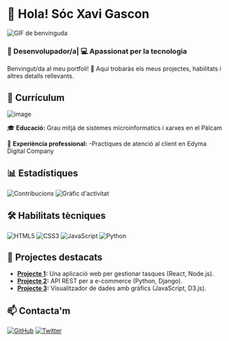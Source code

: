 # 👋 Hola! Sóc Xavi Gascon

![GIF de benvinguda](https://media.giphy.com/media/hvRJCLFzcasrR4ia7z/giphy.gif)
### 🔧 Desenvolupador/a| 💻 Apassionat per la tecnologia

Benvingut/da al meu portfoli! 🌟 Aquí trobaràs els meus projectes, habilitats i altres detalls rellevants.

## 📝 Currículum

![image](https://github.com/user-attachments/assets/ec448bfd-e320-4aad-85f5-066f714a5de5)


🎓 **Educació:** Grau mitjá de sistemes microinformatics i xarxes en el Pàlcam 

💼 **Experiència professional:**
-Practiques de atenció al client en Edyma Digital Company

## 📊 Estadístiques

![Contribucions](https://github-readme-stats.vercel.app/api?username=xgascon12&show_icons=true&theme=radical)
![Gràfic d'activitat](https://github-profile-summary-cards.vercel.app/api/cards/profile-details?username=xgascon12&theme=radical)


## 🛠️ Habilitats tècniques
![HTML5](https://img.shields.io/badge/HTML5-E34F26?style=for-the-badge&logo=html5&logoColor=white)
![CSS3](https://img.shields.io/badge/CSS3-1572B6?style=for-the-badge&logo=css3&logoColor=white)
![JavaScript](https://img.shields.io/badge/JavaScript-F7DF1E?style=for-the-badge&logo=javascript&logoColor=black)
![Python](https://img.shields.io/badge/Python-3776AB?style=for-the-badge&logo=python&logoColor=white)

## 🚀 Projectes destacats
- **[Projecte 1](https://github.com/usuari/projecte1):** Una aplicació web per gestionar tasques (React, Node.js).
- **[Projecte 2](https://github.com/usuari/projecte2):** API REST per a e-commerce (Python, Django).
- **[Projecte 3](https://github.com/usuari/projecte3):** Visualitzador de dades amb gràfics (JavaScript, D3.js).

## 📫 Contacta'm

[![GitHub](https://img.shields.io/badge/GitHub-181717?style=for-the-badge&logo=github&logoColor=white)](https://github.com/xgascon12)
[![Twitter](https://img.shields.io/badge/Twitter-1DA1F2?style=for-the-badge&logo=twitter&logoColor=white)](https://twitter.com/xavapa)
